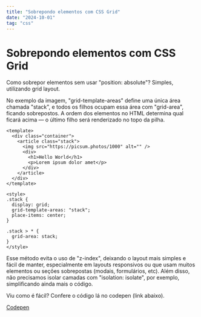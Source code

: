 ```yaml
---
title: "Sobrepondo elementos com CSS Grid"
date: "2024-10-01"
tag: "css"
---
```


<!--more-->

# Sobrepondo elementos com CSS Grid

Como sobrepor elementos sem usar "position: absolute"? Simples, utilizando grid layout.

No exemplo da imagem, "grid-template-areas" define uma única área chamada "stack", e todos os filhos ocupam essa área com "grid-area", ficando sobrepostos. A ordem dos elementos no HTML determina qual ficará acima — o último filho será renderizado no topo da pilha.

```vue
<template>
  <div class="container">
    <article class="stack">
      <img src="https://picsum.photos/1000" alt="" />
      <div>
        <h1>Hello World</h1>
        <p>Lorem ipsum dolor amet</p>
      </div>
    </article>
  </div>
</template>

<style>
.stack {
  display: grid;
  grid-template-areas: "stack";
  place-items: center;
}

.stack > * {
  grid-area: stack;
}
</style>
```

Esse método evita o uso de "z-index", deixando o layout mais simples e fácil de manter, especialmente em layouts responsivos ou que usam muitos elementos ou seções sobrepostas (modais, formulários, etc). Além disso, não precisamos isolar camadas com "isolation: isolate", por exemplo, simplificando ainda mais o código.

Viu como é fácil? Confere o código lá no codepen (link abaixo).

[Codepen](https://codepen.io/pedrodruviaro/pen/NWQxjLa)
